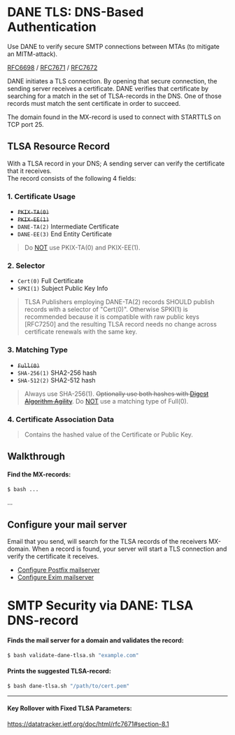 # DANE TLS: DNS-Based Authentication

Use DANE to verify secure SMTP connections between MTAs (to mitigate an MITM-attack).

[RFC6698](https://datatracker.ietf.org/doc/html/rfc6698)
/ [RFC7671](https://datatracker.ietf.org/doc/html/rfc7671)
/ [RFC7672](https://datatracker.ietf.org/doc/html/rfc7672)

DANE initiates a TLS connection. By opening that secure connection, the sending server receives a certificate.
DANE verifies that certificate by searching for a match in the set of TLSA-records in the DNS. One of those records must match the sent certificate in order to succeed.

The domain found in the MX-record is used to connect with STARTTLS on TCP port 25.

## TLSA Resource Record 

With a TLSA record in your DNS; A sending server can verify the certificate that it receives.
<br> The record consists of the following 4 fields:

### 1. Certificate Usage
* ~~```PKIX-TA(0)```~~
* ~~```PKIX-EE(1)```~~
* ```DANE-TA(2)``` Intermediate Certificate
* ```DANE-EE(3)``` End Entity Certificate

> Do [NOT](https://datatracker.ietf.org/doc/html/rfc7672#section-3.1.3) use PKIX-TA(0) and PKIX-EE(1).

### 2. Selector
* ```Cert(0)``` Full Certificate
* ```SPKI(1)``` Subject Public Key Info

> TLSA Publishers employing DANE-TA(2) records SHOULD publish records with
  a selector of "Cert(0)". Otherwise SPKI(1) is recommended because it
  is compatible with raw public keys [RFC7250] and the resulting TLSA
  record needs no change across certificate renewals with the same key.

### 3. Matching Type
* ~~```Full(0)```~~
* ```SHA-256(1)``` SHA2-256 hash
* ```SHA-512(2)``` SHA2-512 hash

> Always use SHA-256(1). ~~Optionally use both hashes with [Digest Algorithm Agility](https://datatracker.ietf.org/doc/html/rfc7672#section-5)~~. Do [NOT](https://datatracker.ietf.org/doc/html/rfc7671#section-10.1.2) use a matching type of Full(0).

### 4. Certificate Association Data

> Contains the hashed value of the Certificate or Public Key.

## Walkthrough

#### Find the MX-records:
```bash
$ bash ...
```

...

## Configure your mail server

Email that you send, will search for the TLSA records of the receivers MX-domain. When a record is found, your server will start a TLS connection and verify the certificate it receives.

* [Configure Postfix mailserver](https://github.com/your-host/toolbox-wiki/blob/patch-1/DANE-for-SMTP-how-to-Postfix.md)
* [Configure Exim mailserver](https://github.com/your-host/toolbox-wiki/blob/patch-1/DANE-for-SMTP-how-to-Exim.md)

# SMTP Security via DANE: TLSA DNS-record

#### Finds the mail server for a domain and validates the record:

```bash
$ bash validate-dane-tlsa.sh "example.com"
```

#### Prints the suggested TLSA-record:

```bash
$ bash dane-tlsa.sh "/path/to/cert.pem"
```

<hr />

#### Key Rollover with Fixed TLSA Parameters:
https://datatracker.ietf.org/doc/html/rfc7671#section-8.1
